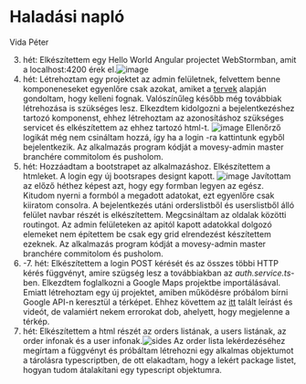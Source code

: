 # Haladási napló

Vida Péter

3. hét: Elkészítettem egy Hello World Angular projectet WebStormban, amit a localhost:4200 érek el.![image](https://user-images.githubusercontent.com/79152401/136385621-8df44f50-f943-439a-b01e-26beccbe20b0.png)
4. hét: Létrehoztam egy projektet az admin felületnek, felvettem benne komponeneseket egyenlőre csak azokat, amiket a [tervek](https://raw.githubusercontent.com/Movesy/movesy/main/docs/mockup.png) alapján gondoltam, hogy kelleni fognak. Valószínűleg később még továbbiak létrehozása is szükséges lesz. Elkezdtem kidolgozni a bejelentkezéshez tartozó komponenst, ehhez létrehoztam az azonosításhoz szükséges servicet és elkészítettem az ehhez tartozó html-t.
![image](https://user-images.githubusercontent.com/79152401/137643564-ce25d5ac-3187-4cfe-ab3c-08ceabab92be.png)
Ellenőrző logikát még nem csináltam hozzá, így ha a login -ra kattintunk egyből bejelentkezik. Az alkalmazás program kódját a movesy-admin master branchére commitolom és pusholom.
5. hét: Hozzáadtam a bootstrapet az alkalmazáshoz. Elkészítettem a htmleket. A login egy új bootsrapes designt kapott. ![image](https://user-images.githubusercontent.com/79152401/138665477-15126f70-ad1e-4635-9d02-13ca707f7d2d.png)
 Javítottam az előző héthez képest azt, hogy egy formban legyen az egész. Kitudom nyerni a formból a megadott adatokat, ezt egyenlőre csak kiiratom consolra. A bejelentkezés utáni orderslistből és userslistből álló felület navbar részét is elkészítettem. Megcsináltam az oldalak közötti routingot. Az admin felületeken az apitól kapott adatokkal dolgozó elemeket nem építettem be csak egy grid elrendezést készítettem ezeknek. Az alkalmazás program kódját a movesy-admin master branchére commitolom és pusholom.
6. -7. hét: Elkészítettem a login POST kérését és az összes többi HTTP kérés függvényt, amire szügség lesz a továbbiakban az *auth.service.ts*-ben. Elkezdtem foglalkozni a Google Maps projektbe importálásával. Emiatt létrehoztam egy új projektet, amiben működésre próbálom bírni Google API-n keresztül a térképet. Ehhez követtem az [itt](https://angular-maps.com/guides/getting-started/) talált leírást és videót, de valamiért nekem errorokat dob, ahelyett, hogy megjelenne a térkép.
8. hét: Elkészítettem a html részét az orders listának, a users listának, az order infonak és a user infonak.![sides](https://user-images.githubusercontent.com/79152401/141704067-8894e8b6-4158-4a73-ad81-1b9a85d24e29.png) Az order lista lekérdezéséhez megírtam a függvényt és próbáltam létrehozni egy alkalmas objektumot a tárolásra typescriptben, de ott elakadtam, hogy a lekért package listet, hogyan tudom átalakítani egy typescript objektumra.
